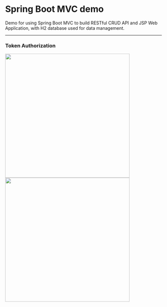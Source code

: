 # Spring Boot MVC demo
Demo for using Spring Boot MVC to build RESTful CRUD API and JSP Web Application, with H2 database used for data management.

<hr />
<h3> Token Authorization </h3>
<p>
<img src="./Images/login1.png" width="400">
<img src="./Images/login2.png" width="400">
</p>
